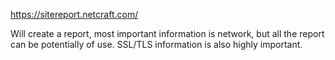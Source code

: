 https://sitereport.netcraft.com/

Will create a report, most important information is network, but all the report can be potentially of use. SSL/TLS information is also highly important.